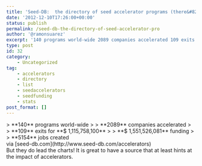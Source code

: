 ```yaml
---
title: 'Seed-DB:  the directory of seed accelerator programs (there&#8217;s life beyond Y Combinator)'
date: '2012-12-10T17:26:00+00:00'
status: publish
permalink: /seed-db-the-directory-of-seed-accelerator-pro
author: '@ramonsuarez'
excerpt: '140 programs world-wide 2089 companies accelerated 109 exits for $ 1,115,758,100 $ 1,551,526,081 funding 5154 jobs created via seed-db.com But they do lead the charts! It is great to have a source that at least hints at the impact of accelerators.'
type: post
id: 32
category:
    - Uncategorized
tag:
    - accelerators
    - directory
    - list
    - seedaccelerators
    - seedfunding
    - stats
post_format: []
---
```

<div class="posterous_bookmarklet_entry">> **140** programs world-wide
> 
> **2089** companies accelerated
> 
> **109** exits for **$ 1,115,758,100**
> 
> **$ 1,551,526,081** funding
> 
> **5154** jobs created

<div class="posterous_quote_citation">via [seed-db.com](http://www.seed-db.com/accelerators)</div>But they do lead the charts! It is great to have a source that at least hints at the impact of accelerators.

</div>